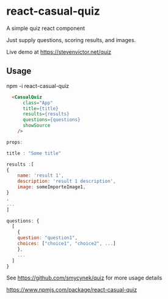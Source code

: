 # react-casual-quiz
A simple quiz react component

Just supply questions, scoring results, and images.

Live demo at https://stevenvictor.net/quiz

## Usage

npm -i react-casual-quiz

```html
  <CasualQuiz
      class="App"
      title={title}
      results={results}
      questions={questions}
      showSource
    />
```

```javascript
props:

title : "Some title"

results :[
{
    name: 'result 1',
    description: 'result 1 description',
    image: someImporteImage1,
}
,
...
]

questions: {
  [
    {
    question: "question1",
    choices: ["choice1", "choice2", ...]
    },
    ...
  ]
}
```

See https://github.com/smycynek/quiz for more usage details

https://www.npmjs.com/package/react-casual-quiz
